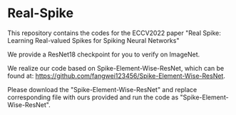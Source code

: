 # Real-Spike
This repository contains the codes for the ECCV2022 paper "Real Spike: Learning Real-valued Spikes for Spiking Neural Networks"


We provide a ResNet18 checkpoint for you to verify on ImageNet. 

We realize our code based on Spike-Element-Wise-ResNet, which can be found at: https://github.com/fangwei123456/Spike-Element-Wise-ResNet.

Please download the "Spike-Element-Wise-ResNet" and replace corresponding file with ours provided and run the code as "Spike-Element-Wise-ResNet".
